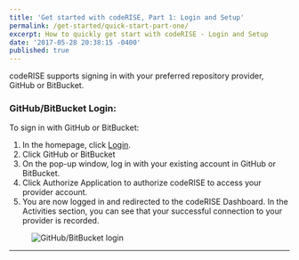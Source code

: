 ```yaml
---
title: 'Get started with codeRISE, Part 1: Login and Setup'
permalink: /get-started/quick-start-part-one/
excerpt: How to quickly get start with codeRISE - Login and Setup
date: '2017-05-28 20:38:15 -0400'
published: true
---
```


codeRISE supports signing in with your preferred repository provider, GitHub or BitBucket. 

### GitHub/BitBucket Login:

To sign in with GitHub or BitBucket:
1.	In the homepage, click [Login](https://app.coderise.io/#!/login).
2.	Click GitHub or BitBucket
3.	On the pop-up window, log in with your existing account in GitHub or BitBucket.
4.	Click Authorize Application to authorize codeRISE to access your provider account.
5.  You are now logged in and redirected to the codeRISE Dashboard. In the Activities section, you can see that your successful connection to your provider is recorded.


<figure>
  <img src="http://assets.coderise.io/images/gifs/login.gif" alt="GitHub/BitBucket login">
</figure>



---
